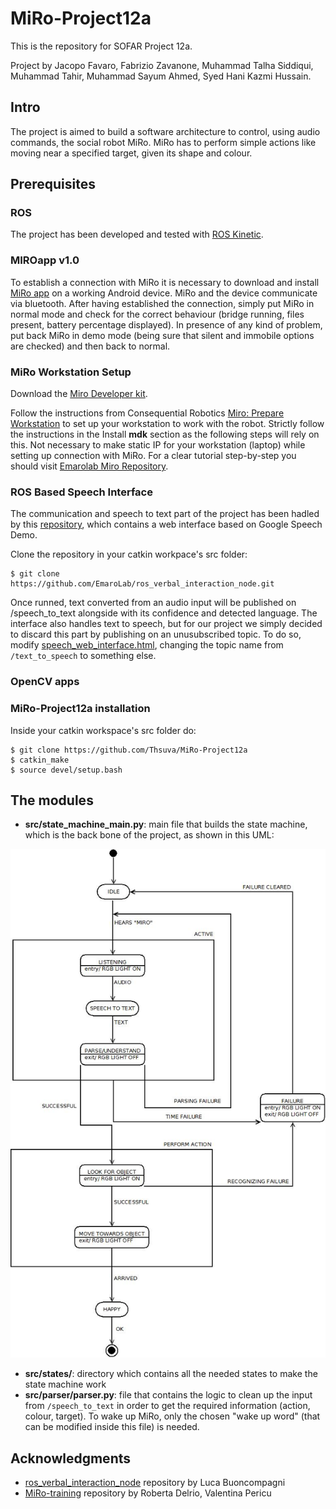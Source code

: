 # MiRo-Project12a

This is the repository for SOFAR Project 12a.

Project by Jacopo Favaro, Fabrizio Zavanone, Muhammad Talha Siddiqui, Muhammad Tahir, Muhammad Sayum Ahmed, Syed Hani Kazmi Hussain.


## Intro

The project is aimed to build a software architecture to control, using audio commands, the social robot MiRo. MiRo has to perform simple actions like moving near a specified target, given its shape and colour.

## Prerequisites

### ROS
The project has been developed and tested with [ROS Kinetic](http://wiki.ros.org/kinetic/Installation/Ubuntu).

### MIROapp v1.0

To establish a connection with MiRo it is necessary to download and install [MiRo app](http://labs.consequentialrobotics.com/download.php?file=miroapp-200107.apk) on a working Android device.
MiRo and the device communicate via bluetooth. After having established the connection, simply put MiRo in normal mode and check for the correct behaviour (bridge running, files present, battery percentage displayed).
In presence of any kind of problem, put back MiRo in demo mode (being sure that silent and immobile options are checked) and then back to normal.

### MiRo Workstation Setup

Download the [Miro Developer kit](http://labs.consequentialrobotics.com/miro/mdk/).

Follow the instructions from Consequential Robotics [Miro: Prepare Workstation](https://consequential.bitbucket.io/Developer_Preparation_Prepare_workstation.html) to set up your workstation to work with the robot. 
Strictly follow the instructions in the Install **mdk** section as the following steps will rely on this.
Not necessary to make static IP for your workstation (laptop) while setting up connection with MiRo.
For a clear tutorial step-by-step you should visit [Emarolab Miro Repository](https://github.com/EmaroLab/MIRO.git).

### ROS Based Speech Interface

The communication and speech to text part of the project has been hadled by this [repository](https://github.com/EmaroLab/ros_verbal_interaction_node.git), which contains a web interface based on Google Speech Demo.

Clone the repository in your catkin workpace's src folder:

```
$ git clone https://github.com/EmaroLab/ros_verbal_interaction_node.git

```
Once runned, text converted from an audio input will be published on /speech_to_text alongside with its confidence and detected language.
The interface also handles text to speech, but for our project we simply decided to discard this part by publishing on an unusubscribed topic. To do so, modify [speech_web_interface.html](https://github.com/EmaroLab/ros_verbal_interaction_node/blob/master/java-script/speech_web_interface.html), changing the topic name from `/text_to_speech` to something else.

### OpenCV apps 


### MiRo-Project12a installation

Inside your catkin workspace's src folder do:

```
$ git clone https://github.com/Thsuva/MiRo-Project12a
$ catkin_make
$ source devel/setup.bash
```

## The modules

* **src/state_machine_main.py**: main file that builds the state machine, which is the back bone of the project, as shown in this UML:

![](https://github.com/Thsuva/MiRo-Project12a/blob/state_machine/docs/StateMachine.jpg)

* **src/states/**: directory which contains all the needed states to make the state machine work
* **src/parser/parser.py**: file that contains the logic to clean up the input from `/speech_to_text` in order to get the required information (action, colour, target). To wake up MiRo, only the chosen "wake up word" (that can be modified inside this file) is needed.

## Acknowledgments

* [ros_verbal_interaction_node](https://github.com/EmaroLab/ros_verbal_interaction_node.git) repository by Luca Buoncompagni
* [MiRo-training](https://github.com/EmaroLab/MiRo-training) repository by Roberta Delrio, Valentina Pericu